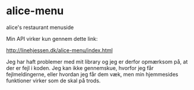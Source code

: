 # alice-menu
alice's restaurant menuside

Min API virker kun gennem dette link: 

http://linehjessen.dk/alice-menu/index.html

Jeg har haft problemer med mit library og jeg er derfor opmærksom på, at der er fejl i koden. Jeg kan ikke gennemskue, hvorfor jeg får fejlmeldingerne, eller hvordan jeg får dem væk, men min hjemmesides funktioner virker som de skal på trods. 
